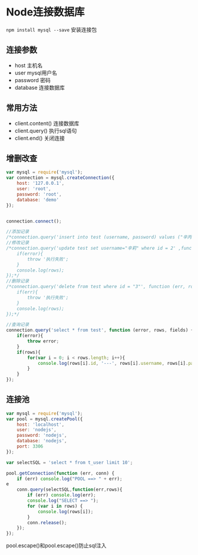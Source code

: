 # Node连接数据库

`npm install mysql --save` 安装连接包

## 连接参数

* host 主机名
* user mysql用户名
* password 密码
* database 连接数据库


## 常用方法

* client.content() 连接数据库
* client.query() 执行sql语句
* client.end() 关闭连接

## 增删改查

```javascript
var mysql = require('mysql');
var connection = mysql.createConnection({
    host: '127.0.0.1',
    user: 'root',
    password: 'root',
    database: 'demo'
});


connection.connect();

//添加记录
/*connection.query('insert into test (username, password) values ("辛丙亮", "123456")');*/
//修改记录
/*connection.query('update test set username="辛莉" where id = 2' ,function (error, rows, fields) {
    if(error){
        throw '执行失败';
    }
    console.log(rows);
});*/
//删除记录
/*connection.query('delete from test where id = "3"', function (err, rows, fields) {
    if(err){
        throw '执行失败';
    }
    console.log(rows);
});*/

//查询记录
connection.query('select * from test', function (error, rows, fields) {
    if(error){
        throw error;
    }
    if(rows){
        for(var i = 0; i < rows.length; i++){
            console.log(rows[i].id, '---', rows[i].username, rows[i].password)
        }
    }
});
```

## 连接池

```javascript
var mysql = require('mysql');
var pool = mysql.createPool({
    host: 'localhost',
    user: 'nodejs',
    password: 'nodejs',
    database: 'nodejs',
    port: 3306
});

var selectSQL = 'select * from t_user limit 10';

pool.getConnection(function (err, conn) {
    if (err) console.log("POOL ==> " + err);
e
    conn.query(selectSQL,function(err,rows){
        if (err) console.log(err);
        console.log("SELECT ==> ");
        for (var i in rows) {
            console.log(rows[i]);
        }
        conn.release();
    });
});
```

pool.escape()和pool.escape()防止sql注入



